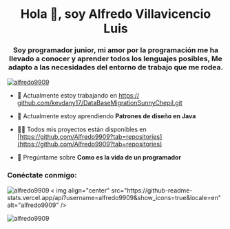 <h1 align="center">Hola 👋, soy Alfredo Villavicencio Luis</h1>
<h3 align="center">Soy programador junior, mi amor por la programación me ha llevado a conocer y aprender todos los lenguajes posibles, Me adapto a las necesidades del entorno de trabajo que me rodea.</h3>

<p align="left"> <a href="https://github.com/ryo-ma/github-profile-trophy"><img src="https://github-profile-trophy.vercel.app/?username=alfredo9909" alt="alfredo9909" /></a> </p>

- 🔭 Actualmente estoy trabajando en [https:// github.com/kevdany17/DataBaseMigrationSunnyChepil.git](https://github.com/kevdany17/DataBaseMigrationSunnyChepil.git)

- 🌱 Actualmente estoy aprendiendo **Patrones de diseño en Java**



- 👨‍💻 Todos mis proyectos están disponibles en [https://github.com/Alfredo9909?tab=repositories](https://github.com/Alfredo9909?tab=repositories)

- 💬 Pregúntame sobre **Como es la vida de un programador**

<h3 align="left">Conéctate conmigo:</h3>


<p><img align="left" src="https://github-readme-stats.vercel.app/api/top-langs?username=alfredo9909&show_icons=true&locale=en&layout=compact" alt="alfredo9909" /></p>

<p> < img align="center" src="https://github-readme-stats.vercel.app/api?username=alfredo9909&show_icons=true&locale=en" alt="alfredo9909" /></p>

<p><img align="center" src="https://github-readme-streak-stats.herokuapp.com/?user=alfredo9909&" alt="alfredo9909" /></p>

